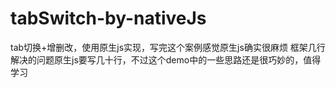 # tabSwitch-by-nativeJs
tab切换+增删改，使用原生js实现，写完这个案例感觉原生js确实很麻烦
框架几行解决的问题原生js要写几十行，不过这个demo中的一些思路还是很巧妙的，值得学习
